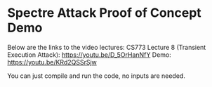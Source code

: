 # Spectre Attack Proof of Concept Demo

Below are the links to the video lectures:
CS773 Lecture 8 (Transient Execution Attack): https://youtu.be/D_5OrHanNfY
Demo: https://youtu.be/KRd2QSSrSjw

You can just compile and run the code, no inputs are needed.
